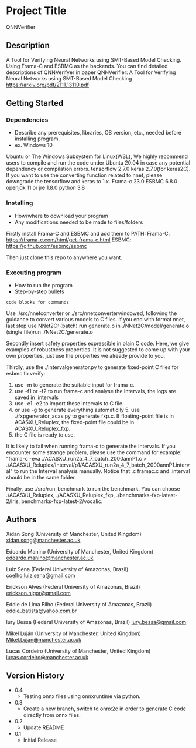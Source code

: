 # Project Title

QNNVerifier

## Description

A Tool for Verifying Neural Networks using SMT-Based Model Checking. Using Frama-C and ESBMC as the backends. 
You can find detailed descriptions of QNNVerifyer in paper QNNVerifier: A Tool for Verifying Neural Networks using SMT-Based Model Checking
 https://arxiv.org/pdf/2111.13110.pdf

## Getting Started

### Dependencies

* Describe any prerequisites, libraries, OS version, etc., needed before installing program.
* ex. Windows 10

Ubuntu or The Windows Subsystem for Linux(WSL), We highly recommend users to compile and run the code under Ubuntu 20.04 in case any potential dependency or compilation errors.
tensorflow 2.7.0 keras 2.7.0(for keras2C). 
If you want to use the converting function related to nnet, please downgrade the tensorflow and keras to 1.x.
Frama-c 23.0
ESBMC 6.8.0
openjdk 11 or jre 1.8.0
python 3.8


### Installing

* How/where to download your program
* Any modifications needed to be made to files/folders

Firstly install Frama-C and ESBMC and add them to PATH:
Frama-C:
https://frama-c.com/html/get-frama-c.html
ESBMC:
https://github.com/esbmc/esbmc

Then just clone this repo to anywhere you want.


### Executing program

* How to run the program
* Step-by-step bullets
```
code blocks for commands
```

Use ./src/nnetconverter or ./src/nnetconverterwindowed, following the guidance to convert various models to C files. 
If you end with format nnet, last step use NNet2C:
(batch) run generate.o in ./NNet2C/model/generate.o
(single file)run ./NNet2C/generate.o <targetednnetfile> <target generate folder>

Secondly insert safety properties expressible in plain C code. Here, we give examples of robustness properties. It is not suggested to come up with your own properties, 
just use the properties we already provide to you.

Thirdly, use the ./Intervalgenerator.py to generate fixed-point C files for esbmc to verify:
1. use -m to generate the suitable input for frama-c.
2. use -f1 or -f2 to run frama-c and analyse the Intervals, the logs are saved in .intervals
3. use -e1 -e2 to import these intervals to C file.
4. or use -g to generate everything automaticlly
<Optional>5. use ./fxpgenerator_acas.py to generate <filename>fxp.c. If floating-point file is in ACASXU_Reluplex, the fixed-point file could be in ACASXU_Reluplex_fxp.
6. the C file is ready to use.

It is likely to fail when running frama-c to generate the Intervals. If you encounter some strange problem, please use the command for example:
"frama-c -eva ./ACASXU_run2a_4_7_batch_2000annP1.c > ./ACASXU_Reluplex/Interval/p1/ACASXU_run2a_4_7_batch_2000annP1.interval"
to run the Interval analysis manually. Notice that .c framac.c and .interval should be in the same folder.

Finally, use ./src/run_benchmark to run the benchmark. You can choose ./ACASXU_Reluplex, ./ACASXU_Reluplex_fxp, ./benchmarks-fxp-latest-2/Iris, benchmarks-fxp-latest-2/vocalic.

## Authors

Xidan Song (University of Manchester, United Kingdom) <xidan.song@manchester.ac.uk>

Edoardo Manino (University of Manchester, United Kingdom) <edoardo.manino@manchester.ac.uk>

Luiz Sena (Federal University of Amazonas, Brazil) <coelho.luiz.sena@gmail.com>

Erickson Alves (Federal University of Amazonas, Brazil) <erickson.higor@gmail.com>

Eddie de Lima Filho (Federal University of Amazonas, Brazil) <eddie_batista@yahoo.com.br>

Iury Bessa (Federal University of Amazonas, Brazil) <iury.bessa@gmail.com>

Mikel Luján (University of Manchester, United Kingdom) <Mikel.Lujan@manchester.ac.uk>

Lucas Cordeiro (University of Manchester, United Kingdom) <lucas.cordeiro@manchester.ac.uk>

## Version History
* 0.4
    * Testing onnx files using onnxruntime via python.
* 0.3
    * Create a new branch, switch to onnx2c in order to generate C code directly from onnx files.
* 0.2
    * Update README
* 0.1
    * Initial Release

